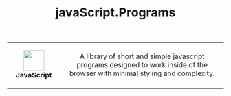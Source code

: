 <h1 align="center">javaScript.Programs</h1><br>
<table>
  <tr>
    <td align="center" height="108" width="108">
        <img
        src="https://cdn.jsdelivr.net/gh/devicons/devicon/icons/javascript/javascript-plain.svg"
        width="48"
        height="48"
        />
        <br /><strong>JavaScript</strong>
    </td>
    <td align="center" height="108">
      <p align="center">
  A library of short and simple javascript programs designed to work inside of the browser with minimal styling and complexity.
</p>
     </td>
    </tr>
    </table>
